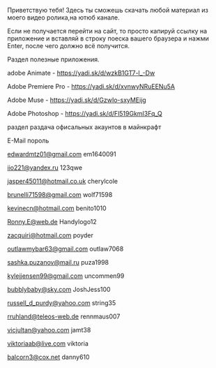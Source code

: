Приветствую тебя! Здесь ты сможешь скачать любой материал из моего видео ролика,на ютюб канале.

Если не получается перейти на сайт, то просто капируй ссылку на приложение и вставляй в строку поеска вашего браузера и нажми Enter, после чего должно всё получится.

Раздел полезные приложения.

adobe Animate - https://yadi.sk/d/wzkB1GT7-l_-Dw

Adobe Premiere Pro - https://yadi.sk/d/xvnwyNRuEENu5A

Adobe Muse - https://yadi.sk/d/GzwIo-sxyMEijg

Adobe Photoshop - https://yadi.sk/d/Fl519GkmI3Fq_Q

раздел раздача офисальных акаунтов в майнкрафт 


E-Mail                   пороль

edwardmtz01@gmail.com     em1640091

iio221@yandex.ru              123qwe

jasper45011@hotmail.co.uk   cherylcole

brunelli71598@gmail.com      wolf71598

kevinecn@hotmail.com        benito1010

Ronny.E@web.de             Handylogo12

zacquiri@hotmail.com       poyder

outlawmybar63@gmail.com    outlaw7068

sashka.puzanov@mail.ru     puza1998

kylejjensen99@gmail.com     uncommen99

bubblybaby@sky.com          JoshJess100

russell_d_purdy@yahoo.com   string35

rruhland@teleos-web.de      rennmaus007

vicjultan@yahoo.com         jamt38

viktoriaab@live.com         viktoria
 
balcorn3@cox.net           danny610 
